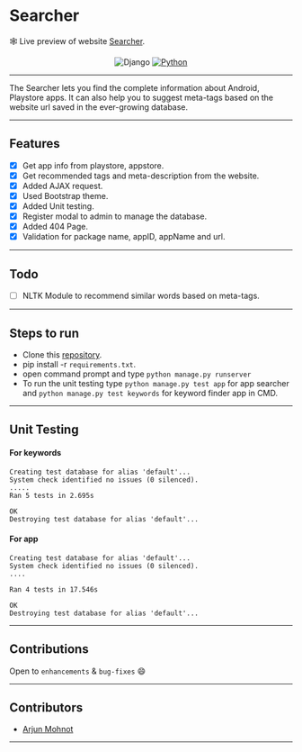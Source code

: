 # Searcher
🕸️ Live preview of website [Searcher](https://app-meta-searcher.herokuapp.com/).



<div align="center">

![Django](https://img.shields.io/badge/django%20versions-%203.0.5-blue)
 [![Python](https://forthebadge.com/images/badges/made-with-python.svg)](https://www.python.org/)
</div> 


--------
The Searcher lets you find the complete information about Android, Playstore apps. It can also help you to suggest meta-tags based on the website url saved in the ever-growing database.

-----------------------------------------------

## Features

- [x] Get app info from playstore, appstore.
- [x] Get recommended tags and meta-description from the website.
- [x] Added AJAX request.
- [x] Used Bootstrap theme.
- [x] Added Unit testing.
- [x] Register modal to admin to manage the database.
- [x] Added 404 Page.
- [x] Validation for package name, appID, appName and url.
-----------------------------------------------

## Todo
- [ ] NLTK Module to recommend similar words based on meta-tags.

-----------------------------------------------
## Steps to run

- Clone this [repository](https://github.com/Arjun009/search).
- pip install -r ```requirements.txt```.
- open command prompt and type ```python manage.py runserver```
- To run the unit testing type ```python manage.py test app``` for app searcher and ```python manage.py test keywords``` for keyword finder app in CMD.
-----------------------------------------------

## Unit Testing

#### For keywords
```
Creating test database for alias 'default'...
System check identified no issues (0 silenced).
.....
Ran 5 tests in 2.695s

OK
Destroying test database for alias 'default'...
```
#### For app
```
Creating test database for alias 'default'...
System check identified no issues (0 silenced).
....

Ran 4 tests in 17.546s

OK
Destroying test database for alias 'default'...
```
-----------------------------------------------
## Contributions

 Open to `enhancements` & `bug-fixes` :smile: 

-----------------------------------------------

## Contributors

- [Arjun Mohnot](https://github.com/arjun009)

-----------------------------------------------
